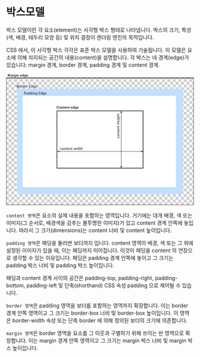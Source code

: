 # 박스모델

박스 모델이란 각 요소(element)는 사각형 박스 형태로 나타냅니다. 박스의 크기, 특성(색, 배경, 테두리 모양 등) 및 위치 결정이 렌더링 엔진의 목적입니다.

CSS 에서, 이 사각형 박스 각각은 표준 박스 모델을 사용하여 기술됩니다. 이 모델은 요소에 의해 차지되는 공간의 내용(content)을 설명합니다. 각 박스는 네 경계(edge)가 있습니다: margin 경계, border 경계, padding 경계 및 content 경계.

![box model](../images/boxmodel.png)

`content 영역`은 요소의 실제 내용을 포함하는 영역입니다. 거기에는 대개 배경, 색 또는 이미지(그 순서로, 배경색을 감추는 불투명한 이미지)가 있고 content 경계 안쪽에 놓입니다. 따라서 그 크기(dimensions)는 content 너비 및 content 높이입니다.

`padding 영역`은 패딩을 둘러싼 보더까지 입니다. content 영역이 배경, 색 또는 그 위에 설정된 이미지가 있을 때, 이는 패딩까지 이어집니다. 이것이 패딩을 content 의 연장으로 생각할 수 있는 이유입니다. 패딩은 padding 경계 안쪽에 놓이고 그 크기는 padding 박스 너비 및 padding 박스 높이입니다.

패딩과 content 경계 사이의 공간은 padding-top, padding-right, padding-bottom, padding-left 및 단축(shorthand) CSS 속성 padding 으로 제어될 수 있습니다.

`border 영역`은 padding 영역을 보더를 포함하는 영역까지 확장합니다. 이는 border 경계 안쪽 영역이고 그 크기는 border-box 너비 및 border-box 높이입니다. 이 영역은 border-width 속성 또는 단축 border 에 의해 정의된 보더의 크기에 의존합니다.

`margin 영역`은 border 영역을 요소를 그 이웃과 구별하기 위해 쓰이는 빈 영역으로 확장합니다. 이는 margin 경계 안쪽 영역이고 그 크기는 margin 박스 너비 및 margin 박스 높이입니다.
